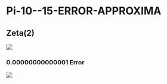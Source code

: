 # Pi-10--15-ERROR-APPROXIMA
<h2>Zeta(2) </h2>
<img src="https://wikimedia.org/api/rest_v1/media/math/render/svg/91d32041722723ec020e2d2db451fb5609d9b01d"></img>
<h3>0.00000000000001 Error</h3>
<img src = "https://scontent.cdninstagram.com/v/t1.15752-9/305654095_471581888183903_6544702001457873343_n.jpg?_nc_cat=103&ccb=1-7&_nc_sid=5a057b&_nc_ohc=bk_flLeOHlQAX_ppwiF&_nc_ad=z-m&_nc_cid=0&_nc_ht=scontent.cdninstagram.com&oh=03_AVLuA_DK_5C4xO0EuIpFiAjGiwHptUzNSCn8kBNgYSxSiA&oe=63424345">
